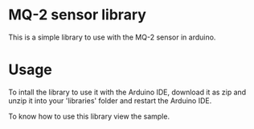 MQ-2 sensor library
===================

This is a simple library to use with the MQ-2 sensor in arduino.

Usage
======
To intall the library to use it with the Arduino IDE, download it as zip and unzip it into your 'libraries' folder and restart the Arduino IDE.

To know how to use this library view the sample.
